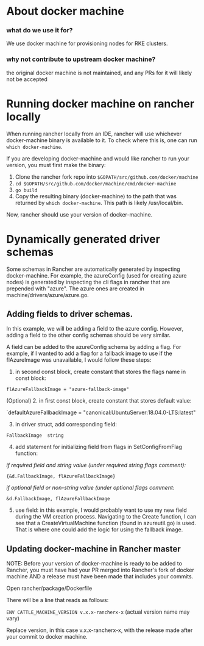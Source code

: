 # About docker machine

### what do we use it for?

We use docker machine for provisioning nodes for RKE clusters.

### why not contribute to upstream docker machine?

the original docker machine is not maintained, and any PRs for it will likely not be accepted

# Running docker machine on rancher locally

When running rancher locally from an IDE, rancher will use whichever docker-machine binary is available to it.
To check where this is, one can run `which docker-machine`.

If you are developing docker-machine and would like rancher to run your version, you must first make the binary:

1. Clone the rancher fork repo into `$GOPATH/src/github.com/docker/machine`
2. `cd $GOPATH/src/github.com/docker/machine/cmd/docker-machine` 
3. `go build`
4. Copy the resulting binary (docker-machine) to the path that was returned by `which docker-machine`. This path is likely /usr/local/bin.

Now, rancher should use your version of docker-machine.

# Dynamically generated driver schemas

Some schemas in Rancher are automatically generated by inspecting docker-machine. For example, the azureConfig (used for creating azure nodes) is generated by inspecting the cli flags in rancher that are prepended with "azure". The azure ones are created in machine/drivers/azure/azure.go.

## Adding fields to driver schemas.

In this example, we will be adding a field to the azure config. However, adding a field to the other config schemas should be very similar.

A field can be added to the azureConfig schema by adding a flag. For example, if I wanted to add a flag for a fallback image to use if the flAzureImage was unavailable, I would follow these steps:
1. in second const block, create constant that stores the flags name in const block:

`flAzureFallbackImage = "azure-fallback-image"`

(Optional) 2. in first const block, create constant that stores default value:

`defaultAzureFallbackImage = "canonical:UbuntuServer:18.04.0-LTS:latest"

3. in driver struct, add corresponding field:

`FallbackImage  string`

4. add statement for initializing field from flags in SetConfigFromFlag function:

_if required field and string value (under required string flags comment):_

`{&d.FallbackImage, flAzureFallbackImage}`

_if optional field or non-string value (under optional flags comment:_

`&d.FallbackImage, flAzureFallbackImage`

5. use field:
in this example, I would probably want to use my new field during the VM creation process. Navigating to the Create function, I can see that a CreateVirtualMachine function (found in azureutil.go) is used. That is where one could add the logic for using the fallback image.


## Updating docker-machine in Rancher master

NOTE: Before your version of docker-machine is ready to be added to Rancher, you must have had your PR merged into Rancher's fork of docker machine AND a release must have been made that includes your commits.

Open rancher/package/Dockerfile

There will be a line that reads as follows:

`ENV CATTLE_MACHINE_VERSION v.x.x-rancherx-x` (actual version name may vary)

Replace version, in this case v.x.x-rancherx-x, with the release made after your commit to docker machine.
